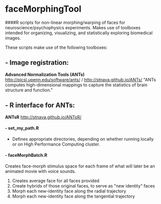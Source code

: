 # faceMorphingTool

####R scripts for non-linear morphing/warping of faces for neuroscience/psychophysics experiments. 
Makes use of toolboxes intended for organizing, visualizing, and statistically exploring biomedical images.

These scripts make use of the following toolboxes:
## - Image registration:
**Advanced Normalization Tools (ANTs)** http://picsl.upenn.edu/software/ants/ / http://stnava.github.io/ANTs/
"ANTs computes high-dimensional mappings to capture the statistics of brain structure and function."
## - R interface for ANTs:
**ANTsR** http://stnava.github.io/ANTsR/

#### - set_my_path.R
- Defines appropriate directories, depending on whether running locally or on High Performance Computing cluster. 

#### - faceMorphBatch.R
Creates face-morph stimulus space for each frame of what will later be an animated movie with voice sounds.
1. Creates average face for all faces provided
2. Create hybrids of those original faces, to serve as "new identity" faces
3. Morph each new-identity face along the radial trajectory
4. Morph each new-identity face along the tangential trajectory
